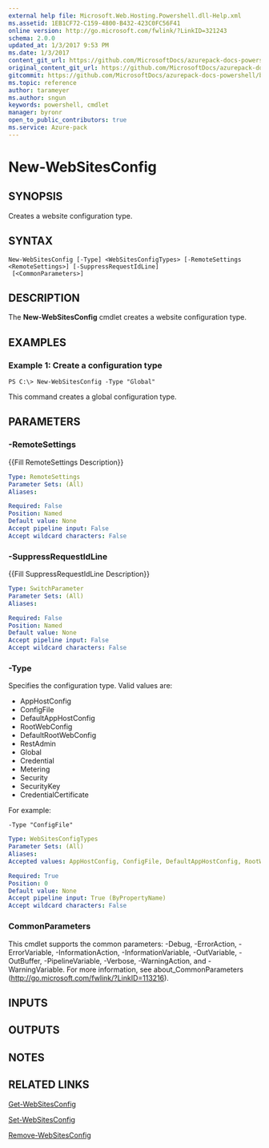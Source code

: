 ```yaml
---
external help file: Microsoft.Web.Hosting.Powershell.dll-Help.xml
ms.assetid: 1EB1CF72-C159-4800-B432-423C0FC56F41
online version: http://go.microsoft.com/fwlink/?LinkID=321243
schema: 2.0.0
updated_at: 1/3/2017 9:53 PM
ms.date: 1/3/2017
content_git_url: https://github.com/MicrosoftDocs/azurepack-docs-powershell/blob/master/AzurePack-cmdlets/Websites/v1.0/New-WebSitesConfig.md
original_content_git_url: https://github.com/MicrosoftDocs/azurepack-docs-powershell/blob/master/AzurePack-cmdlets/Websites/v1.0/New-WebSitesConfig.md
gitcommit: https://github.com/MicrosoftDocs/azurepack-docs-powershell/blob/9b04ebf7a96dfac95b0cdb4f6ad2c39512dc39eb/AzurePack-cmdlets/Websites/v1.0/New-WebSitesConfig.md
ms.topic: reference
author: tarameyer
ms.author: sngun
keywords: powershell, cmdlet
manager: byronr
open_to_public_contributors: true
ms.service: Azure-pack
---
```


# New-WebSitesConfig

## SYNOPSIS
Creates a website configuration type.

## SYNTAX

```
New-WebSitesConfig [-Type] <WebSitesConfigTypes> [-RemoteSettings <RemoteSettings>] [-SuppressRequestIdLine]
 [<CommonParameters>]
```

## DESCRIPTION
The **New-WebSitesConfig** cmdlet creates a website configuration type.

## EXAMPLES

### Example 1: Create a configuration type
```
PS C:\> New-WebSitesConfig -Type "Global"
```

This command creates a global configuration type.

## PARAMETERS

### -RemoteSettings
{{Fill RemoteSettings Description}}

```yaml
Type: RemoteSettings
Parameter Sets: (All)
Aliases: 

Required: False
Position: Named
Default value: None
Accept pipeline input: False
Accept wildcard characters: False
```

### -SuppressRequestIdLine
{{Fill SuppressRequestIdLine Description}}

```yaml
Type: SwitchParameter
Parameter Sets: (All)
Aliases: 

Required: False
Position: Named
Default value: None
Accept pipeline input: False
Accept wildcard characters: False
```

### -Type
Specifies the configuration type.
Valid values are:

- AppHostConfig
- ConfigFile
- DefaultAppHostConfig
- RootWebConfig
- DefaultRootWebConfig
- RestAdmin
- Global
- Credential
- Metering
- Security
- SecurityKey
- CredentialCertificate

For example:

`-Type "ConfigFile"`

```yaml
Type: WebSitesConfigTypes
Parameter Sets: (All)
Aliases: 
Accepted values: AppHostConfig, ConfigFile, DefaultAppHostConfig, RootWebConfig, DefaultRootWebConfig, RestAdmin, Global, Credential, Metering, Security, SecurityKey, CentralCertificate

Required: True
Position: 0
Default value: None
Accept pipeline input: True (ByPropertyName)
Accept wildcard characters: False
```

### CommonParameters
This cmdlet supports the common parameters: -Debug, -ErrorAction, -ErrorVariable, -InformationAction, -InformationVariable, -OutVariable, -OutBuffer, -PipelineVariable, -Verbose, -WarningAction, and -WarningVariable. For more information, see about_CommonParameters (http://go.microsoft.com/fwlink/?LinkID=113216).

## INPUTS

## OUTPUTS

## NOTES

## RELATED LINKS

[Get-WebSitesConfig](xref:Websites/v1.0/Get-WebSitesConfig.md)

[Set-WebSitesConfig](xref:Websites/v1.0/Set-WebSitesConfig.md)

[Remove-WebSitesConfig](xref:Websites/v1.0/Remove-WebSitesConfig.md)


